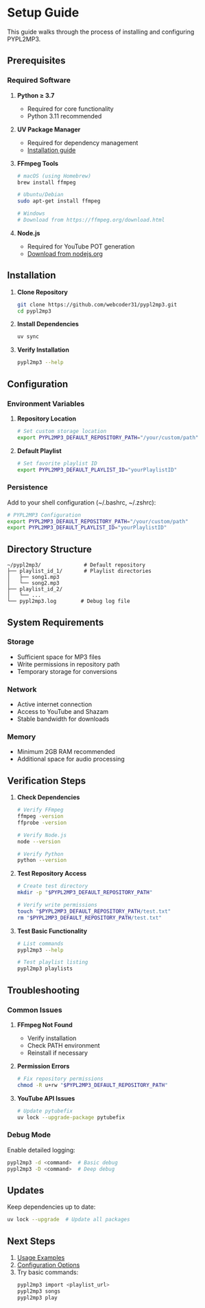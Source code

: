 # Setup Guide

This guide walks through the process of installing and configuring PYPL2MP3.

## Prerequisites

### Required Software
1. **Python ≥ 3.7**
   - Required for core functionality
   - Python 3.11 recommended

2. **UV Package Manager**
   - Required for dependency management
   - [Installation guide](https://docs.astral.sh/uv/)

3. **FFmpeg Tools**
   ```sh
   # macOS (using Homebrew)
   brew install ffmpeg

   # Ubuntu/Debian
   sudo apt-get install ffmpeg

   # Windows
   # Download from https://ffmpeg.org/download.html
   ```

4. **Node.js**
   - Required for YouTube POT generation
   - [Download from nodejs.org](https://nodejs.org/)

## Installation

1. **Clone Repository**
   ```sh
   git clone https://github.com/webcoder31/pypl2mp3.git
   cd pypl2mp3
   ```

2. **Install Dependencies**
   ```sh
   uv sync
   ```

3. **Verify Installation**
   ```sh
   pypl2mp3 --help
   ```

## Configuration

### Environment Variables

1. **Repository Location**
   ```sh
   # Set custom storage location
   export PYPL2MP3_DEFAULT_REPOSITORY_PATH="/your/custom/path"
   ```

2. **Default Playlist**
   ```sh
   # Set favorite playlist ID
   export PYPL2MP3_DEFAULT_PLAYLIST_ID="yourPlaylistID"
   ```

### Persistence

Add to your shell configuration (~/.bashrc, ~/.zshrc):
```sh
# PYPL2MP3 Configuration
export PYPL2MP3_DEFAULT_REPOSITORY_PATH="/your/custom/path"
export PYPL2MP3_DEFAULT_PLAYLIST_ID="yourPlaylistID"
```

## Directory Structure

```
~/pypl2mp3/              # Default repository
├── playlist_id_1/       # Playlist directories
│   ├── song1.mp3
│   └── song2.mp3
├── playlist_id_2/
│   └── ...
└── pypl2mp3.log        # Debug log file
```

## System Requirements

### Storage
- Sufficient space for MP3 files
- Write permissions in repository path
- Temporary storage for conversions

### Network
- Active internet connection
- Access to YouTube and Shazam
- Stable bandwidth for downloads

### Memory
- Minimum 2GB RAM recommended
- Additional space for audio processing

## Verification Steps

1. **Check Dependencies**
   ```sh
   # Verify FFmpeg
   ffmpeg -version
   ffprobe -version

   # Verify Node.js
   node --version

   # Verify Python
   python --version
   ```

2. **Test Repository Access**
   ```sh
   # Create test directory
   mkdir -p "$PYPL2MP3_DEFAULT_REPOSITORY_PATH"
   
   # Verify write permissions
   touch "$PYPL2MP3_DEFAULT_REPOSITORY_PATH/test.txt"
   rm "$PYPL2MP3_DEFAULT_REPOSITORY_PATH/test.txt"
   ```

3. **Test Basic Functionality**
   ```sh
   # List commands
   pypl2mp3 --help

   # Test playlist listing
   pypl2mp3 playlists
   ```

## Troubleshooting

### Common Issues

1. **FFmpeg Not Found**
   - Verify installation
   - Check PATH environment
   - Reinstall if necessary

2. **Permission Errors**
   ```sh
   # Fix repository permissions
   chmod -R u+rw "$PYPL2MP3_DEFAULT_REPOSITORY_PATH"
   ```

3. **YouTube API Issues**
   ```sh
   # Update pytubefix
   uv lock --upgrade-package pytubefix
   ```

### Debug Mode

Enable detailed logging:
```sh
pypl2mp3 -d <command>  # Basic debug
pypl2mp3 -D <command>  # Deep debug
```

## Updates

Keep dependencies up to date:
```sh
uv lock --upgrade  # Update all packages
```

## Next Steps

1. [Usage Examples](examples.md)
2. [Configuration Options](configuration.md)
3. Try basic commands:
   ```sh
   pypl2mp3 import <playlist_url>
   pypl2mp3 songs
   pypl2mp3 play